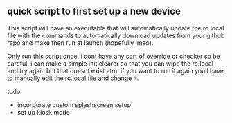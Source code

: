 ## quick script to first set up a new device

This script will have an executable that will automatically update the rc.local file with the commands to automatically download updates from your github repo and make then run at launch (hopefully lmao).

Only run this script once, i dont have any sort of override or checker so be careful. i can make a simple init clearer so that you can wipe the rc.local and try again but that doesnt exist atm. if you want to run it again youll have to manually edit the rc.local file and change it.

todo:
  - incorporate custom splashscreen setup
  - set up kiosk mode
